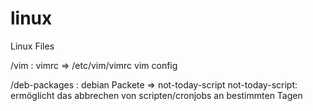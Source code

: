 linux
=====

Linux Files

/vim 	       :	vimrc 		=> /etc/vim/vimrc
vim config


/deb-packages  :        debian Packete  => not-today-script
not-today-script:
ermöglicht das abbrechen von scripten/cronjobs an bestimmten Tagen
